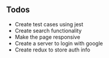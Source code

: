 ## Todos
- Create test cases using jest
- Create search functionality
- Make the page responsive
- Create a server to login with google
- Create redux to store auth info